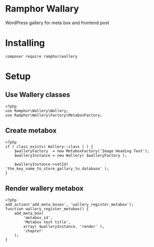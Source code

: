 Ramphor Wallary
=

WordPress gallery for meta box and frontend post

# Installing

```
composer require ramphor/wallery
```

# Setup

## Use Wallery classes

```
<?php
use Ramphor\Wallery\Wallery;
use Ramphor\Wallery\Factory\MetaboxFactory;
````

## Create metabox

```
<?php
if ( class_exists( Wallery::class ) ) {
    $walleryFactory  = new MetaboxFactory('Image Heading Text');
    $walleryInstance = new Wallery( $walleryFactory );

    $walleryInstance->setId( 'the_key_name_to_store_gallary_to_database' );
}
```

## Render wallery metabox

```
<?php
add_action('add_meta_boxes', 'wallery_register_metabox');
function wallery_register_metabox() {
    add_meta_box(
        'metabox_id',
        'Metabox text title',
        array( $walleryInstance, 'render' ),
        'chapter'
    );
}
```
